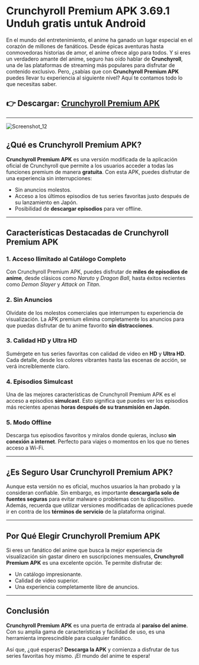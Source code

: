 # Crunchyroll Premium APK 3.69.1 Unduh gratis untuk Android

En el mundo del entretenimiento, el anime ha ganado un lugar especial en el corazón de millones de fanáticos. Desde épicas aventuras hasta conmovedoras historias de amor, el anime ofrece algo para todos. Y si eres un verdadero amante del anime, seguro has oído hablar de **Crunchyroll**, una de las plataformas de streaming más populares para disfrutar de contenido exclusivo. Pero, ¿sabías que con **Crunchyroll Premium APK** puedes llevar tu experiencia al siguiente nivel? Aquí te contamos todo lo que necesitas saber.
##  👉 Descargar:   [Crunchyroll Premium APK](https://apktodo.net/es/crunchyroll/)
---
![Screenshot_12](https://github.com/user-attachments/assets/20297789-1a49-49af-a0f3-d6bff9ea7a32)

## ¿Qué es Crunchyroll Premium APK?

**Crunchyroll Premium APK** es una versión modificada de la aplicación oficial de Crunchyroll que permite a los usuarios acceder a todas las funciones premium de manera **gratuita**. Con esta APK, puedes disfrutar de una experiencia sin interrupciones:

- Sin anuncios molestos.  
- Acceso a los últimos episodios de tus series favoritas justo después de su lanzamiento en Japón.  
- Posibilidad de **descargar episodios** para ver offline.  

---

## Características Destacadas de Crunchyroll Premium APK

### 1. **Acceso Ilimitado al Catálogo Completo**
Con Crunchyroll Premium APK, puedes disfrutar de **miles de episodios de anime**, desde clásicos como *Naruto* y *Dragon Ball*, hasta éxitos recientes como *Demon Slayer* y *Attack on Titan*.

### 2. **Sin Anuncios**
Olvídate de los molestos comerciales que interrumpen tu experiencia de visualización. La APK premium elimina completamente los anuncios para que puedas disfrutar de tu anime favorito **sin distracciones**.

### 3. **Calidad HD y Ultra HD**
Sumérgete en tus series favoritas con calidad de video en **HD** y **Ultra HD**. Cada detalle, desde los colores vibrantes hasta las escenas de acción, se verá increíblemente claro.

### 4. **Episodios Simulcast**
Una de las mejores características de Crunchyroll Premium APK es el acceso a episodios **simulcast**. Esto significa que puedes ver los episodios más recientes apenas **horas después de su transmisión en Japón**.

### 5. **Modo Offline**
Descarga tus episodios favoritos y míralos donde quieras, incluso **sin conexión a internet**. Perfecto para viajes o momentos en los que no tienes acceso a Wi-Fi.

---

## ¿Es Seguro Usar Crunchyroll Premium APK?

Aunque esta versión no es oficial, muchos usuarios la han probado y la consideran confiable. Sin embargo, es importante **descargarla solo de fuentes seguras** para evitar malware o problemas con tu dispositivo. Además, recuerda que utilizar versiones modificadas de aplicaciones puede ir en contra de los **términos de servicio** de la plataforma original.

---

## Por Qué Elegir Crunchyroll Premium APK

Si eres un fanático del anime que busca la mejor experiencia de visualización sin gastar dinero en suscripciones mensuales, **Crunchyroll Premium APK** es una excelente opción. Te permite disfrutar de:

- Un catálogo impresionante.  
- Calidad de video superior.  
- Una experiencia completamente libre de anuncios.

---

## Conclusión

**Crunchyroll Premium APK** es una puerta de entrada al **paraíso del anime**. Con su amplia gama de características y facilidad de uso, es una herramienta imprescindible para cualquier fanático. 

Así que, ¿qué esperas? **Descarga la APK** y comienza a disfrutar de tus series favoritas hoy mismo. ¡El mundo del anime te espera!
